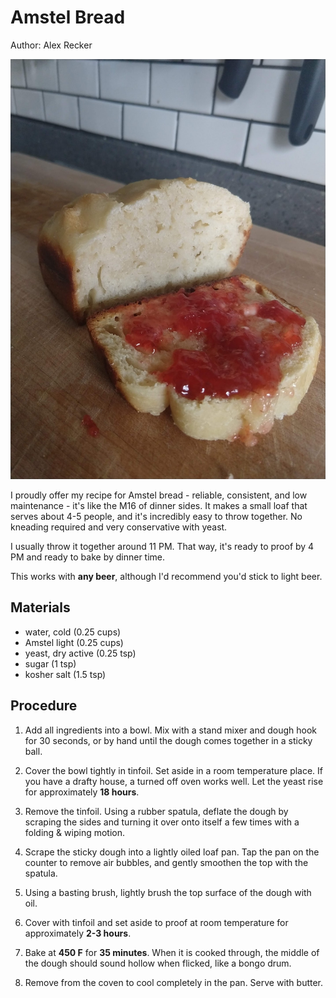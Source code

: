 # Amstel Bread

Author: Alex Recker

![](images/amstel-bread.jpg)

I proudly offer my recipe for Amstel bread - reliable, consistent, and
low maintenance - it's like the M16 of dinner sides.  It makes a small
loaf that serves about 4-5 people, and it's incredibly easy to throw
together.  No kneading required and very conservative with yeast.

I usually throw it together around 11 PM.  That way, it's ready to
proof by 4 PM and ready to bake by dinner time.

This works with **any beer**, although I'd recommend you'd stick to
light beer.

## Materials

- water, cold (0.25 cups)
- Amstel light (0.25 cups)
- yeast, dry active (0.25 tsp)
- sugar (1 tsp)
- kosher salt (1.5 tsp)

## Procedure

1. Add all ingredients into a bowl.  Mix with a stand mixer and dough
   hook for 30 seconds, or by hand until the dough comes together in a
   sticky ball.
   
2. Cover the bowl tightly in tinfoil.  Set aside in a room temperature
   place.  If you have a drafty house, a turned off oven works well.
   Let the yeast rise for approximately **18 hours**.
   
3. Remove the tinfoil.  Using a rubber spatula, deflate the dough by
   scraping the sides and turning it over onto itself a few times with
   a folding & wiping motion.
   
4. Scrape the sticky dough into a lightly oiled loaf pan.  Tap the pan
   on the counter to remove air bubbles, and gently smoothen the top
   with the spatula.

5. Using a basting brush, lightly brush the top surface of the dough
   with oil.
   
6. Cover with tinfoil and set aside to proof at room temperature for
   approximately **2-3 hours**.
   
7. Bake at **450 F** for **35 minutes**.  When it is cooked through,
   the middle of the dough should sound hollow when flicked, like a
   bongo drum.
   
8. Remove from the coven to cool completely in the pan.  Serve with
   butter.
